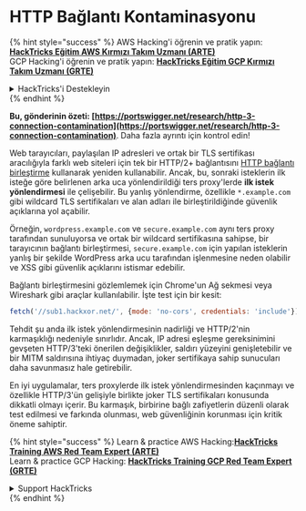 # HTTP Bağlantı Kontaminasyonu

{% hint style="success" %}
AWS Hacking'i öğrenin ve pratik yapın:<img src="/.gitbook/assets/arte.png" alt="" data-size="line">[**HackTricks Eğitim AWS Kırmızı Takım Uzmanı (ARTE)**](https://training.hacktricks.xyz/courses/arte)<img src="/.gitbook/assets/arte.png" alt="" data-size="line">\
GCP Hacking'i öğrenin ve pratik yapın: <img src="/.gitbook/assets/grte.png" alt="" data-size="line">[**HackTricks Eğitim GCP Kırmızı Takım Uzmanı (GRTE)**<img src="/.gitbook/assets/grte.png" alt="" data-size="line">](https://training.hacktricks.xyz/courses/grte)

<details>

<summary>HackTricks'i Destekleyin</summary>

* [**abonelik planlarını**](https://github.com/sponsors/carlospolop) kontrol edin!
* **💬 [**Discord grubuna**](https://discord.gg/hRep4RUj7f) veya [**telegram grubuna**](https://t.me/peass) katılın ya da **Twitter'da** 🐦 [**@hacktricks\_live**](https://twitter.com/hacktricks\_live)** bizi takip edin.**
* **Hacking ipuçlarını paylaşmak için** [**HackTricks**](https://github.com/carlospolop/hacktricks) ve [**HackTricks Cloud**](https://github.com/carlospolop/hacktricks-cloud) github reposuna PR gönderin.

</details>
{% endhint %}

**Bu, gönderinin özeti: [https://portswigger.net/research/http-3-connection-contamination](https://portswigger.net/research/http-3-connection-contamination)**. Daha fazla ayrıntı için kontrol edin!

Web tarayıcıları, paylaşılan IP adresleri ve ortak bir TLS sertifikası aracılığıyla farklı web siteleri için tek bir HTTP/2+ bağlantısını [HTTP bağlantı birleştirme](https://daniel.haxx.se/blog/2016/08/18/http2-connection-coalescing) kullanarak yeniden kullanabilir. Ancak, bu, sonraki isteklerin ilk isteğe göre belirlenen arka uca yönlendirildiği ters proxy'lerde **ilk istek yönlendirmesi** ile çelişebilir. Bu yanlış yönlendirme, özellikle `*.example.com` gibi wildcard TLS sertifikaları ve alan adları ile birleştirildiğinde güvenlik açıklarına yol açabilir.

Örneğin, `wordpress.example.com` ve `secure.example.com` aynı ters proxy tarafından sunuluyorsa ve ortak bir wildcard sertifikasına sahipse, bir tarayıcının bağlantı birleştirmesi, `secure.example.com` için yapılan isteklerin yanlış bir şekilde WordPress arka ucu tarafından işlenmesine neden olabilir ve XSS gibi güvenlik açıklarını istismar edebilir.

Bağlantı birleştirmesini gözlemlemek için Chrome'un Ağ sekmesi veya Wireshark gibi araçlar kullanılabilir. İşte test için bir kesit:
```javascript
fetch('//sub1.hackxor.net/', {mode: 'no-cors', credentials: 'include'}).then(()=>{ fetch('//sub2.hackxor.net/', {mode: 'no-cors', credentials: 'include'}) })
```
Tehdit şu anda ilk istek yönlendirmesinin nadirliği ve HTTP/2'nin karmaşıklığı nedeniyle sınırlıdır. Ancak, IP adresi eşleşme gereksinimini gevşeten HTTP/3'teki önerilen değişiklikler, saldırı yüzeyini genişletebilir ve bir MITM saldırısına ihtiyaç duymadan, joker sertifikaya sahip sunucuları daha savunmasız hale getirebilir.

En iyi uygulamalar, ters proxylerde ilk istek yönlendirmesinden kaçınmayı ve özellikle HTTP/3'ün gelişiyle birlikte joker TLS sertifikaları konusunda dikkatli olmayı içerir. Bu karmaşık, birbirine bağlı zafiyetlerin düzenli olarak test edilmesi ve farkında olunması, web güvenliğinin korunması için kritik öneme sahiptir.

{% hint style="success" %}
Learn & practice AWS Hacking:<img src="/.gitbook/assets/arte.png" alt="" data-size="line">[**HackTricks Training AWS Red Team Expert (ARTE)**](https://training.hacktricks.xyz/courses/arte)<img src="/.gitbook/assets/arte.png" alt="" data-size="line">\
Learn & practice GCP Hacking: <img src="/.gitbook/assets/grte.png" alt="" data-size="line">[**HackTricks Training GCP Red Team Expert (GRTE)**<img src="/.gitbook/assets/grte.png" alt="" data-size="line">](https://training.hacktricks.xyz/courses/grte)

<details>

<summary>Support HackTricks</summary>

* Check the [**subscription plans**](https://github.com/sponsors/carlospolop)!
* **Join the** 💬 [**Discord group**](https://discord.gg/hRep4RUj7f) or the [**telegram group**](https://t.me/peass) or **follow** us on **Twitter** 🐦 [**@hacktricks\_live**](https://twitter.com/hacktricks\_live)**.**
* **Share hacking tricks by submitting PRs to the** [**HackTricks**](https://github.com/carlospolop/hacktricks) and [**HackTricks Cloud**](https://github.com/carlospolop/hacktricks-cloud) github repos.

</details>
{% endhint %}
